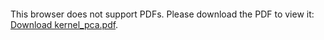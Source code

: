 <object data="https://github.com/lorenzodisidoro/kernel_pca_notes/blob/main/kernel_pca.pdf" type="application/pdf" width="700px" height="700px">
    <embed src="https://github.com/lorenzodisidoro/kernel_pca_notes/blob/main/kernel_pca.pdf">
        <p>This browser does not support PDFs. Please download the PDF to view it: <a href="https://github.com/lorenzodisidoro/kernel_pca_notes/blob/main/kernel_pca.pdf">Download kernel_pca.pdf</a>.</p>
    </embed>
</object>
